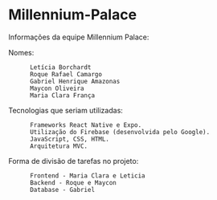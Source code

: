 # Millennium-Palace

Informações da equipe Millennium Palace:

  Nomes:  
          
          Letícia Borchardt
          Roque Rafael Camargo
          Gabriel Henrique Amazonas
          Maycon Oliveira          
          Maria Clara França

Tecnologias que seriam utilizadas:
  
          Frameworks React Native e Expo. 
          Utilização do Firebase (desenvolvida pelo Google).
          JavaScript, CSS, HTML.
          Arquitetura MVC.

Forma de divisão de tarefas no projeto:
  
          Frontend - Maria Clara e Leticia
          Backend - Roque e Maycon
          Database - Gabriel
